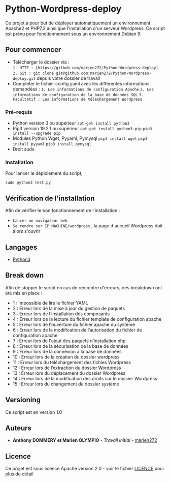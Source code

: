 # Python-Wordpress-deploy

Ce projet a pour but de déployer automatiquement un environnement Apache2 et PHP7.2 ainsi que l'installation d'un serveur Wordpress.
Ce script est prévu pour fonctionnement sous un environnement Debian 9.


## Pour commencer

* Télécharger le dossier via :  
`1. HTTP : [https://github.com/marien272/Python-Wordpress-deploy]`  
`2. Git : git clone git@github.com:marien272/Python-Wordpress-deploy.git` depuis votre dossier de travail 
* Completer le fichier config.yaml avec les différentes informations demandées :
`1. Les informations de configuration Apache` 
`2. Les informations de configuration de la base de données SQL` 
`3. Facultatif : Les informations de téléchargement Wordpress` 


### Pré-requis

* Python version 3 ou supérieur
`apt-get install python3` 
* Pip3 version 19.2.1 ou supérieur
`apt-get install python3-pip` 
`pip3 install --upgrade pip` 
* Modules Python Wget, Pyyaml, Pymysql
`pip3 install wget` 
`pip3 install pyyaml` 
`pip3 install pymysql` 
* Droit sudo


### Installation

Pour lancer le déploiement du script,


`sudo python3 test.py`


## Vérification de l'installation

Afin de vérifier le bon fonctionnement de l'installation :
* `Lancer un navigateur web` 
* `Se rendre sur IP_MACHINE/wordpress` , la page d'accueil Wordpress doit alors s'ouvrir


## Langages

* [Python3](https://www.python.org/)


## Break down

Afin de stopper le script en cas de rencontre d'erreurs, des breakdown ont été mis en place :

* 1 : Impossible de lire le fichier YAML
* 2 : Erreur lors de la mise à jour du gestion de paquets
* 3 : Erreur lors de l’installation des composants
* 4 : Erreur lors de la lecture du fichier template de configuration apache
* 5 : Erreur lors de l'ouverture du fichier apache du système
* 6 : Erreur lors de la modification de l’autorisation du fichier de configuration apache
* 7 : Erreur lors de l'ajout des paquets d’installation php
* 8 : Erreur lors de la sécurisation de la base de données
* 9 : Erreur lors de la connexion à la base de données
* 10 : Erreur lors de la création du dossier wordpress
* 11 : Erreur lors du téléchargement des fichies Wordpress
* 12 : Erreur lors de l’extraction du dossier Wordpress
* 13 : Erreur lors du déplacement du dossier Wordpress
* 14 : Erreur lors de la modification des droits sur le dossier Wordpress
* 15 : Erreur lors du changement de dossier système


## Versioning

Ce script est en version 1.0

## Auteurs

* **Anthony DOMMERY et Marien OLYMPIO** - *Travail initial* - [marien272](https://github.com/marien272)


## Licence

Ce projet est sous licence Apache version 2.0 - voir le fichier [LICENCE](LICENCE) pour plus de détail